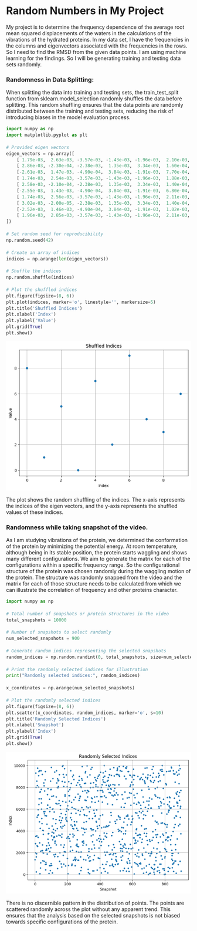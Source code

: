 # Random Numbers in My Project

My project is to determine the frequency dependence of the average root mean squared displacements of the waters in the calculations of the vibrations of the hydrated proteins. In my data set, I have the frequencies in the columns and eigenvectors associated with the frequencies in the rows. So I need to find the RMSD from the given data points. I am using machine learning for the findings. So I will be generating training and testing data sets randomly.

### Randomness in Data Splitting:

When splitting the data into training and testing sets, the train_test_split function from sklearn.model_selection randomly shuffles the data before splitting.
This random shuffling ensures that the data points are randomly distributed between the training and testing sets, reducing the risk of introducing biases in the model evaluation process.
```python
import numpy as np
import matplotlib.pyplot as plt

# Provided eigen vectors
eigen_vectors = np.array([
    [ 1.79e-03,  2.63e-03, -3.57e-03, -1.43e-03, -1.96e-03,  2.10e-03,  6.70e-04, -2.04e-03, -1.37e-03, -1.77e-03],
    [ 2.86e-03, -2.30e-04, -2.38e-03,  1.35e-03,  3.34e-03,  1.60e-04,  2.20e-04, -2.67e-03, -1.33e-03,  4.50e-04],
    [-2.61e-03,  1.47e-03, -4.90e-04,  3.84e-03, -1.91e-03,  7.70e-04, -9.30e-04,  9.30e-04,  2.54e-03,  1.30e-04],
    [ 1.74e-03,  2.54e-03, -3.57e-03, -1.43e-03, -1.96e-03,  1.88e-03,  9.20e-04, -1.85e-03, -1.17e-03, -1.70e-03],
    [ 2.58e-03, -2.10e-04, -2.38e-03,  1.35e-03,  3.34e-03,  1.40e-04,  2.20e-04, -2.50e-03, -9.80e-04,  5.20e-04],
    [-2.55e-03,  1.43e-03, -4.90e-04,  3.84e-03, -1.91e-03,  6.80e-04, -8.30e-04,  9.60e-04,  2.53e-03,  1.40e-04],
    [ 1.74e-03,  2.56e-03, -3.57e-03, -1.43e-03, -1.96e-03,  2.11e-03,  6.40e-04, -1.99e-03, -1.32e-03, -1.77e-03],
    [ 3.02e-03, -2.00e-05, -2.38e-03,  1.35e-03,  3.34e-03,  1.40e-04,  3.10e-04, -2.82e-03, -1.50e-03,  4.40e-04],
    [-2.52e-03,  1.46e-03, -4.90e-04,  3.84e-03, -1.91e-03,  1.02e-03, -1.15e-03,  8.20e-04,  2.23e-03, -1.00e-05],
    [ 1.96e-03,  2.85e-03, -3.57e-03, -1.43e-03, -1.96e-03,  2.11e-03,  7.90e-04, -2.15e-03, -1.67e-03, -1.80e-03]
])

# Set random seed for reproducibility
np.random.seed(42)

# Create an array of indices
indices = np.arange(len(eigen_vectors))

# Shuffle the indices
np.random.shuffle(indices)

# Plot the shuffled indices
plt.figure(figsize=(8, 6))
plt.plot(indices, marker='o', linestyle='', markersize=5)
plt.title('Shuffled Indices')
plt.xlabel('Index')
plt.ylabel('Value')
plt.grid(True)
plt.show()

```

![Nature of Randomness](https://github.com/ubsuny/vibrational-motion-CP2P2024/blob/main/random%20scatter.png) 

The plot shows the random shuffling of the indices. The x-axis represents the indices of the eigen vectors, and the y-axis represents the shuffled values of these indices.



### Randomness while taking snapshot of the video.
As I am studying vibrations of the protein, we determined the conformation of the protein by minimizing the potential energy. At room temperature, although being in its stable position, the protein starts waggling and shows many different configurations. We aim to generate the matrix for each of the configurations within a specific frequency range. So the configurational structure of the protein was chosen randomly during the waggling motion of the protein. The structure was randomly snapped from the video and the matrix for each of those structure needs to be calculated from which we can illustrate the correlation of frequency and other proteins character.

```python
import numpy as np

# Total number of snapshots or protein structures in the video
total_snapshots = 10000

# Number of snapshots to select randomly
num_selected_snapshots = 900

# Generate random indices representing the selected snapshots
random_indices = np.random.randint(0, total_snapshots, size=num_selected_snapshots)

# Print the randomly selected indices for illustration
print("Randomly selected indices:", random_indices)

x_coordinates = np.arange(num_selected_snapshots)

# Plot the randomly selected indices
plt.figure(figsize=(8, 6))
plt.scatter(x_coordinates, random_indices, marker='o', s=10)
plt.title('Randomly Selected Indices')
plt.xlabel('Snapshot')
plt.ylabel('Index')
plt.grid(True)
plt.show()

```
![Nature of Randomness](https://github.com/ubsuny/vibrational-motion-CP2P2024/blob/main/random%20snapshot.png)

There is no discernible pattern in the distribution of points. The points are scattered randomly across the plot without any apparent trend. This ensures that the analysis based on the selected snapshots is not biased towards specific configurations of the protein.



    
   



